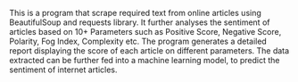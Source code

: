This is a program that scrape required text from online articles using BeautifulSoup and requests library. 
It further analyses the sentiment of articles based on 10+ Parameters such as Positive Score, Negative Score, Polarity, Fog Index, Complexity etc.
The program generates a detailed report displaying the score of each article on different parameters. 
The data extracted can be further fed into a machine learning model, to predict the sentiment of internet articles.
